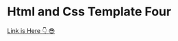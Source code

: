 # Html and Css Template Four
[Link is Here :point_down: :sunglasses:](https://mohamedseleem1995.github.io/HTML_And_Css_Template_Four/)
